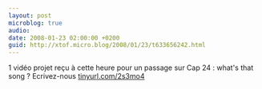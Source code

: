 ```yaml
---
layout: post
microblog: true
audio: 
date: 2008-01-23 02:00:00 +0200
guid: http://xtof.micro.blog/2008/01/23/t633656242.html
---
```

1 vidéo projet reçu à cette heure pour un passage sur Cap 24 :  what's that song ? Ecrivez-nous [tinyurl.com/2s3mo4](http://tinyurl.com/2s3mo4)
